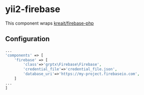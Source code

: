 # yii2-firebase

This component wraps [kreait/firebase-php](https://github.com/kreait/firebase-php/)

## Configuration

```php
...
'components' => [
    'firebase' => [
        'class'=>'grptx\Firebase\Firebase',
        'credential_file'=>'credential_file.json',
        'database_uri'=>'https://my-project.firebaseio.com',
    ]
...
]
```